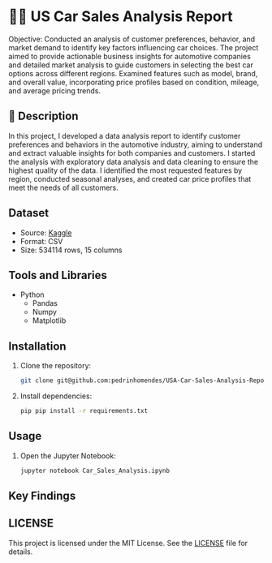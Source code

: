 # 🚗🚙 US Car Sales Analysis Report

Objective: Conducted an analysis of customer preferences, behavior, and market demand to identify key factors influencing car choices. The project aimed to provide actionable business insights for automotive companies and detailed market analysis to guide customers in selecting the best car options across different regions. Examined features such as model, brand, and overall value, incorporating price profiles based on condition, mileage, and average pricing trends.


## 📑 Description

In this project, I developed a data analysis report to identify customer preferences and behaviors in the automotive industry, aiming to understand and extract valuable insights for both companies and customers. I started the analysis with exploratory data analysis and data cleaning to ensure the highest quality of the data. I identified the most requested features by region, conducted seasonal analyses, and created car price profiles that meet the needs of all customers.

## Dataset

- Source: [Kaggle](car_prices.csv)
- Format: CSV
- Size: 534114 rows, 15 columns

## Tools and Libraries
- Python
  - Pandas
  - Numpy
  - Matplotlib

## Installation
1. Clone the repository:
   ```bash
   git clone git@github.com:pedrinhomendes/USA-Car-Sales-Analysis-Report.git

2. Install dependencies:
    ```bash
    pip pip install -r requirements.txt
    
## Usage
1. Open the Jupyter Notebook:
   ```bash
   jupyter notebook Car_Sales_Analysis.ipynb
## Key Findings

## LICENSE
This project is licensed under the MIT License. See the [LICENSE](https://github.com/pedrinhomendes/USA-Car-Sales-Analysis-Report/blob/main/LICENSE) file for details.
